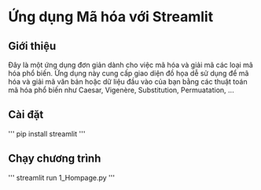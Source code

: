 # Ứng dụng Mã hóa với Streamlit
## Giới thiệu
Đây là một ứng dụng đơn giản dành cho việc mã hóa và giải mã các loại mã hóa phổ biến. Ứng dụng này cung cấp giao diện đồ họa dễ sử dụng để mã hóa và giải mã văn bản hoặc dữ liệu đầu vào của bạn bằng các thuật toán mã hóa phổ biến như Caesar, Vigenère, Substitution, Permuatation, ...
## Cài đặt
''' pip install streamlit '''
## Chạy chương trình
''' streamlit run 1_Hompage.py '''

